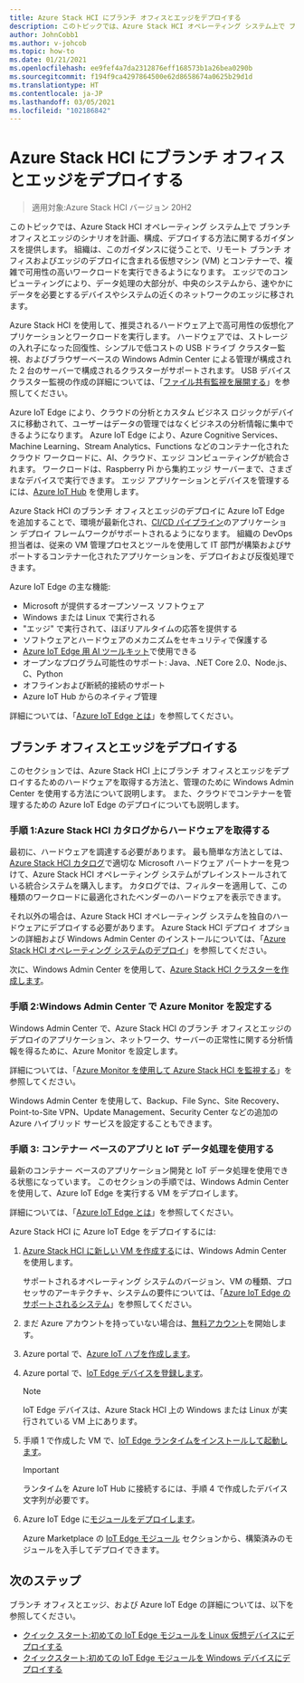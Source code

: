 ```yaml
---
title: Azure Stack HCI にブランチ オフィスとエッジをデプロイする
description: このトピックでは、Azure Stack HCI オペレーティング システム上で ブランチ オフィスとエッジのシナリオを計画、構成、デプロイする方法に関するガイダンスを提供します。
author: JohnCobb1
ms.author: v-johcob
ms.topic: how-to
ms.date: 01/21/2021
ms.openlocfilehash: ee9fef4a7da2312876eff168573b1a26bea0290b
ms.sourcegitcommit: f194f9ca4297864500e62d8658674a0625b29d1d
ms.translationtype: HT
ms.contentlocale: ja-JP
ms.lasthandoff: 03/05/2021
ms.locfileid: "102186842"
---
```

# <a name="deploy-branch-office-and-edge-on-azure-stack-hci"></a>Azure Stack HCI にブランチ オフィスとエッジをデプロイする

>適用対象:Azure Stack HCI バージョン 20H2

このトピックでは、Azure Stack HCI オペレーティング システム上で ブランチ オフィスとエッジのシナリオを計画、構成、デプロイする方法に関するガイダンスを提供します。 組織は、このガイダンスに従うことで、リモート ブランチ オフィスおよびエッジのデプロイに含まれる仮想マシン (VM) とコンテナーで、複雑で可用性の高いワークロードを実行できるようになります。 エッジでのコンピューティングにより、データ処理の大部分が、中央のシステムから、速やかにデータを必要とするデバイスやシステムの近くのネットワークのエッジに移されます。

Azure Stack HCI を使用して、推奨されるハードウェア上で高可用性の仮想化アプリケーションとワークロードを実行します。 ハードウェアでは、ストレージの入れ子になった回復性、シンプルで低コストの USB ドライブ クラスター監視、およびブラウザーベースの Windows Admin Center による管理が構成された 2 台のサーバーで構成されるクラスターがサポートされます。 USB デバイス クラスター監視の作成の詳細については、「[ファイル共有監視を展開する](/windows-server/failover-clustering/file-share-witness)」を参照してください。

Azure IoT Edge により、クラウドの分析とカスタム ビジネス ロジックがデバイスに移動されて、ユーザーはデータの管理ではなくビジネスの分析情報に集中できるようになります。 Azure IoT Edge により、Azure Cognitive Services、Machine Learning、Stream Analytics、Functions などのコンテナー化されたクラウド ワークロードに、AI、クラウド、エッジ コンピューティングが統合されます。 ワークロードは、Raspberry Pi から集約エッジ サーバーまで、さまざまなデバイスで実行できます。 エッジ アプリケーションとデバイスを管理するには、[Azure IoT Hub](https://azure.microsoft.com/services/iot-hub) を使用します。

Azure Stack HCI のブランチ オフィスとエッジのデプロイに Azure IoT Edge を追加することで、環境が最新化され、[CI/CD パイプライン](/azure/iot-edge/how-to-continuous-integration-continuous-deployment)のアプリケーション デプロイ フレームワークがサポートされるようになります。 組織の DevOps 担当者は、従来の VM 管理プロセスとツールを使用して IT 部門が構築およびサポートするコンテナー化されたアプリケーションを、デプロイおよび反復処理できます。

Azure IoT Edge の主な機能:
- Microsoft が提供するオープンソース ソフトウェア
- Windows または Linux で実行される
- "エッジ" で実行されて、ほぼリアルタイムの応答を提供する
- ソフトウェアとハードウェアのメカニズムをセキュリティで保護する
- [Azure IoT Edge 用 AI ツールキット](https://github.com/Azure/ai-toolkit-iot-edge)で使用できる
- オープンなプログラム可能性のサポート: Java、.NET Core 2.0、Node.js、C、Python
- オフラインおよび断続的接続のサポート
- Azure IoT Hub からのネイティブ管理

詳細については、「[Azure IoT Edge とは](/azure/iot-edge/about-iot-edge)」を参照してください。

## <a name="deploy-branch-office-and-edge"></a>ブランチ オフィスとエッジをデプロイする
このセクションでは、Azure Stack HCI 上にブランチ オフィスとエッジをデプロイするためのハードウェアを取得する方法と、管理のために Windows Admin Center を使用する方法について説明します。 また、クラウドでコンテナーを管理するための Azure IoT Edge のデプロイについても説明します。

### <a name="step-1-acquire-hardware-from-the-azure-stack-hci-catalog"></a>手順 1:Azure Stack HCI カタログからハードウェアを取得する
最初に、ハードウェアを調達する必要があります。 最も簡単な方法としては、[Azure Stack HCI カタログ](https://hcicatalog.azurewebsites.net)で適切な Microsoft ハードウェア パートナーを見つけて、Azure Stack HCI オペレーティング システムがプレインストールされている統合システムを購入します。 カタログでは、フィルターを適用して、この種類のワークロードに最適化されたベンダーのハードウェアを表示できます。

それ以外の場合は、Azure Stack HCI オペレーティング システムを独自のハードウェアにデプロイする必要があります。 Azure Stack HCI デプロイ オプションの詳細および Windows Admin Center のインストールについては、「[Azure Stack HCI オペレーティング システムのデプロイ](./operating-system.md)」を参照してください。

次に、Windows Admin Center を使用して、[Azure Stack HCI クラスターを作成します](./create-cluster.md)。

### <a name="step-2-set-up-azure-monitor-in-windows-admin-center"></a>手順 2:Windows Admin Center で Azure Monitor を設定する
Windows Admin Center で、Azure Stack HCI のブランチ オフィスとエッジのデプロイのアプリケーション、ネットワーク、サーバーの正常性に関する分析情報を得るために、Azure Monitor を設定します。

詳細については、「[Azure Monitor を使用して Azure Stack HCI を監視する](../manage/azure-monitor.md)」を参照してください。

Windows Admin Center を使用して、Backup、File Sync、Site Recovery、Point-to-Site VPN、Update Management、Security Center などの追加の Azure ハイブリッド サービスを設定することもできます。

### <a name="step-3-use-container-based-apps-and-iot-data-processing"></a>手順 3: コンテナー ベースのアプリと IoT データ処理を使用する
最新のコンテナー ベースのアプリケーション開発と IoT データ処理を使用できる状態になっています。 このセクションの手順では、Windows Admin Center を使用して、Azure IoT Edge を実行する VM をデプロイします。

詳細については、「[Azure IoT Edge とは](/azure/iot-edge/about-iot-edge)」を参照してください。

Azure Stack HCI に Azure IoT Edge をデプロイするには:
1. [Azure Stack HCI に新しい VM を作成する](/windows-server/manage/windows-admin-center/use/manage-virtual-machines#create-a-new-virtual-machine)には、Windows Admin Center を使用します。

    サポートされるオペレーティング システムのバージョン、VM の種類、プロセッサのアーキテクチャ、システムの要件については、「[Azure IoT Edge のサポートされるシステム](/azure/iot-edge/support)」を参照してください。

1. まだ Azure アカウントを持っていない場合は、[無料アカウント](https://azure.microsoft.com/free)を開始します。
1. Azure portal で、[Azure IoT ハブを作成します](/azure/iot-edge/quickstart#create-an-iot-hub)。
1. Azure portal で、[IoT Edge デバイスを登録します](/azure/iot-edge/quickstart#register-an-iot-edge-device)。

    >[!NOTE]
    > IoT Edge デバイスは、Azure Stack HCI 上の Windows または Linux が実行されている VM 上にあります。

1. 手順 1 で作成した VM で、[IoT Edge ランタイムをインストールして起動します](/azure/iot-edge/quickstart#install-and-start-the-iot-edge-runtime)。

   >[!IMPORTANT]
   > ランタイムを Azure IoT Hub に接続するには、手順 4 で作成したデバイス文字列が必要です。

1. Azure IoT Edge に[モジュールをデプロイします](/azure/iot-edge/quickstart#deploy-a-module)。

    Azure Marketplace の [IoT Edge モジュール](https://azuremarketplace.microsoft.com/marketplace/apps/category/internet-of-things?page=1&subcategories=iot-edge-modules) セクションから、構築済みのモジュールを入手してデプロイできます。

## <a name="next-steps"></a>次のステップ
ブランチ オフィスとエッジ、および Azure IoT Edge の詳細については、以下を参照してください。
- [クイック スタート:初めての IoT Edge モジュールを Linux 仮想デバイスにデプロイする](/azure/iot-edge/quickstart-linux?preserve-view=true&view=iotedge-2018-06)
- [クイックスタート:初めての IoT Edge モジュールを Windows デバイスにデプロイする](/azure/iot-edge/quickstart?preserve-view=true&view=iotedge-2018-06)